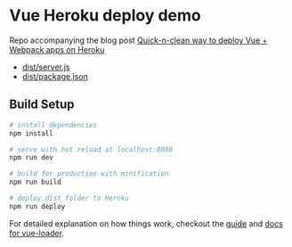 # Vue Heroku deploy demo

Repo accompanying the blog post [Quick-n-clean way to deploy Vue + Webpack apps on Heroku
](https://medium.com/@sagarjauhari/quick-n-clean-way-to-deploy-vue-webpack-apps-on-heroku-b522d3904bc8#.xexhdzg4x)

- [dist/server.js](dist/server.js)
- [dist/package.json](dist/package.json)

## Build Setup

``` bash
# install dependencies
npm install

# serve with hot reload at localhost:8080
npm run dev

# build for production with minification
npm run build

# deploy dist folder to Heroku
npm run deploy
```

For detailed explanation on how things work, checkout the [guide](https://github.com/vuejs-templates/webpack#vue-webpack-boilerplate) and [docs for vue-loader](http://vuejs.github.io/vue-loader).
